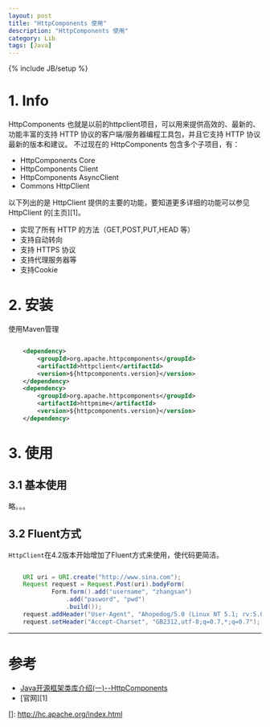 ```yaml
---
layout: post
title: "HttpComponents 使用"
description: "HttpComponents 使用"
category: Lib
tags: [Java]
---
```

{% include JB/setup %}

# 1. Info

HttpComponents 也就是以前的httpclient项目，可以用来提供高效的、最新的、功能丰富的支持 HTTP 协议的客户端/服务器编程工具包，并且它支持 HTTP 协议最新的版本和建议。
不过现在的 HttpComponents 包含多个子项目，有：

* HttpComponents Core
* HttpComponents Client
* HttpComponents AsyncClient
* Commons HttpClient

以下列出的是 HttpClient 提供的主要的功能，要知道更多详细的功能可以参见 HttpClient 的[主页][1]。

* 实现了所有 HTTP 的方法（GET,POST,PUT,HEAD 等）
* 支持自动转向
* 支持 HTTPS 协议
* 支持代理服务器等
* 支持Cookie


# 2. 安装

使用Maven管理

```xml

	<dependency>
		<groupId>org.apache.httpcomponents</groupId>
		<artifactId>httpclient</artifactId>
		<version>${httpcomponents.version}</version>
	</dependency>
	<dependency>
		<groupId>org.apache.httpcomponents</groupId>
		<artifactId>httpmime</artifactId>
		<version>${httpcomponents.version}</version>
	</dependency>

```


# 3. 使用

## 3.1 基本使用

略。。。


## 3.2 Fluent方式

`HttpClient`在4.2版本开始增加了Fluent方式来使用，使代码更简洁。

```java

	URI uri = URI.create("http://www.sina.com");
	Request request = Request.Post(uri).bodyForm(
			Form.form().add("username", "zhangsan")
				.add("pasword", "pwd")
				.build());
	request.addHeader("User-Agent", "Ahopedog/5.0 (Linux NT 5.1; rv:5.0) Gecko/20100101 FireDog/5.0");
	request.setHeader("Accept-Charset", "GB2312,utf-8;q=0.7,*;q=0.7");

```


***

# 参考

* [Java开源框架类库介绍(一)--HttpComponents](http://blog.csdn.net/jariwsz/article/details/22822973)
* [官网][1]


[]: http://hc.apache.org/index.html
